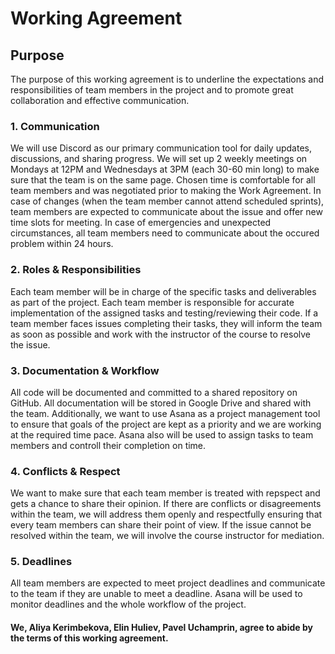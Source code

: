 # Working Agreement

## Purpose
The purpose of this working agreement is to underline the expectations and responsibilities of team members in the project and to promote great collaboration and effective communication.

### 1. Communication
We will use Discord as our primary communication tool for daily updates, discussions, and sharing progress. 
We will set up 2 weekly meetings on Mondays at 12PM and Wednesdays at 3PM (each 30-60 min long) to make sure that the team is on the same page. 
Chosen time is comfortable for all team members and was negotiated prior to making the Work Agreement.
In case of changes (when the team member cannot attend scheduled sprints), team members are expected to communicate about the issue and offer new time slots for meeting.
In case of emergencies and unexpected circumstances, all team members need to communicate about the occured problem within 24 hours.

### 2. Roles & Responsibilities
Each team member will be in charge of the specific tasks and deliverables as part of the project.
Each team member is responsible for accurate implementation of the assigned tasks and testing/reviewing their code.
If a team member faces issues completing their tasks, they will inform the team as soon as possible and work with the instructor of the course to resolve the issue. 


### 3. Documentation & Workflow
All code will be documented and committed to a shared repository on GitHub.
All documentation will be stored in Google Drive and shared with the team.
Additionally, we want to use Asana as a project management tool to ensure that goals of the project are kept as a priority and we are working at the required time pace. Asana also will be used to assign tasks to team members and controll their completion on time.

### 4. Conflicts & Respect
We want to make sure that each team member is treated with repspect and gets a chance to share their opinion.
If there are conflicts or disagreements within the team, we will address them openly and respectfully ensuring that every team members can share their point of view.
If the issue cannot be resolved within the team, we will involve the course instructor for mediation.

### 5. Deadlines
All team members are expected to meet project deadlines and communicate to the team if they are unable to meet a deadline.
Asana will be used to monitor deadlines and the whole workflow of the project.


#### We, Aliya Kerimbekova, Elin Huliev, Pavel Uchamprin, agree to abide by the terms of this working agreement.
